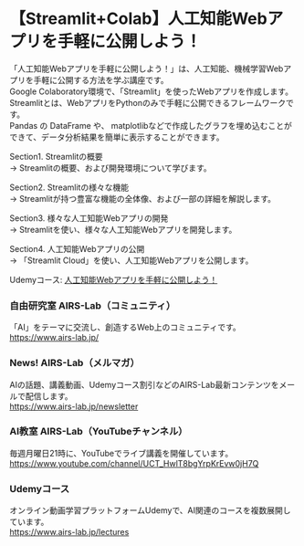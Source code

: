 # 【Streamlit+Colab】人工知能Webアプリを手軽に公開しよう！
「人工知能Webアプリを手軽に公開しよう！」は、人工知能、機械学習Webアプリを手軽に公開する方法を学ぶ講座です。  
Google Colaboratory環境で、「Streamlit」を使ったWebアプリを作成します。   
Streamlitとは、WebアプリをPythonのみで手軽に公開できるフレームワークです。  
Pandas の DataFrame や、 matplotlibなどで作成したグラフを埋め込むことができて、データ分析結果を簡単に表示することができます。   

Section1. Streamlitの概要  
→ Streamlitの概要、および開発環境について学びます。  
  
Section2. Streamlitの様々な機能  
→ Streamlitが持つ豊富な機能の全体像、および一部の詳細を解説します。  
  
Section3. 様々な人工知能Webアプリの開発  
→ Streamlitを使い、様々な人工知能Webアプリを開発します。  
  
Section4. 人工知能Webアプリの公開  
→ 「Streamlit Cloud」を使い、人工知能Webアプリを公開します。  
  
Udemyコース: [人工知能Webアプリを手軽に公開しよう！](https://www.udemy.com/course/ai-web-app/?referralCode=A2DDA2329877678535E7)  
    
### 自由研究室 AIRS-Lab（コミュニティ）
「AI」をテーマに交流し、創造するWeb上のコミュニティです。  
https://www.airs-lab.jp/  
  
### News! AIRS-Lab（メルマガ）
AIの話題、講義動画、Udemyコース割引などのAIRS-Lab最新コンテンツをメールで配信します。  
https://www.airs-lab.jp/newsletter  
  
### AI教室 AIRS-Lab（YouTubeチャンネル）
毎週月曜日21時に、YouTubeでライブ講義を開催しています。  
https://www.youtube.com/channel/UCT_HwlT8bgYrpKrEvw0jH7Q  
  
### Udemyコース
オンライン動画学習プラットフォームUdemyで、AI関連のコースを複数展開しています。  
https://www.airs-lab.jp/lectures  

